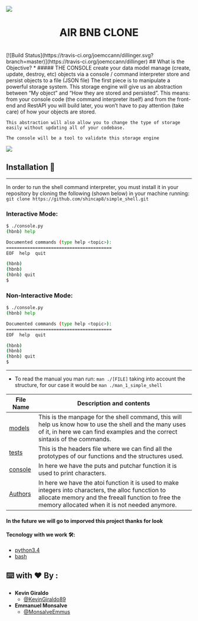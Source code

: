 ![](https://camo.githubusercontent.com/9ebbf60e208b031d4dcf7db6ffc19fe0339d0ff3/68747470733a2f2f692e6962622e636f2f64354e38354e682f68626e622e706e67)
<h1 align ="center"> AIR BNB CLONE </h1><br>
[![Build Status](https://travis-ci.org/joemccann/dillinger.svg?branch=master)](https://travis-ci.org/joemccann/dillinger)
## What is the Objective?
* ##### THE CONSOLE
    create your data model
    manage (create, update, destroy, etc) objects via a console / command interpreter
    store and persist objects to a file (JSON file)
    The first piece is to manipulate a powerful storage system. This storage engine will give us an abstraction between “My object” and “How they are stored and persisted”. This means: from your console code (the command interpreter itself) and from the front-end and RestAPI you will build later, you won’t have to pay attention (take care) of how your objects are stored.

    This abstraction will also allow you to change the type of storage easily without updating all of your codebase.
    
    The console will be a tool to validate this storage engine
    
![](https://holbertonintranet.s3.amazonaws.com/uploads/medias/2018/6/815046647d23428a14ca.png?X-Amz-Algorithm=AWS4-HMAC-SHA256&X-Amz-Credential=AKIARDDGGGOUZGDONYM4%2F20200219%2Fus-east-1%2Fs3%2Faws4_request&X-Amz-Date=20200219T212128Z&X-Amz-Expires=86400&X-Amz-SignedHeaders=host&X-Amz-Signature=49edde242ccf7f03b32cb335a5a76f7132c47348938f1d86d0f704d641e60cca)

## Installation 🚀
---
In order to run the shell command interpreter, you must install it in your repository by cloning the following (shown below) in your machine running:
    ```
    git clone https://github.com/shincap8/simple_shell.git
    ```
### Interactive Mode:
```sh
$ ./console.py
(hbnb) help

Documented commands (type help <topic>):
========================================
EOF  help  quit

(hbnb) 
(hbnb) 
(hbnb) quit
$
```
### Non-Interactive Mode:
```sh
$ ./console.py
(hbnb) help

Documented commands (type help <topic>):
========================================
EOF  help  quit

(hbnb) 
(hbnb) 
(hbnb) quit
$
```
---
- To read the manual you man run:
```man ./[FILE]``` taking into account the structure, for our case it would be ```man ./man_1_simple_shell```

| File Name | Description and contents |
| --- | --- |
| [models](models) | This is the manpage for the shell command, this will help us know how to use the shell and the many uses of it, in here we can find examples and the correct sintaxis of the commands.|
| [tests](tests) |This is the headers file where we can find all the prototypes of our functions and the structures used.|
| [console](console.py) |In here we have the puts and putchar function it is used to print characters.|
| [Authors](AUTHORS) |In here we have the atoi function it is used to make integers into characters, the alloc funcction to allocate memory and the freeall function to free the memory allocated when it is not needed anymore.|
#### In the future we will go to imporved this project thanks for look
#### Tecnology with we work 🛠️:
* [python3.4](https://docs.python.org/3.4/)
* [bash](https://www.gnu.org/software/bash/)

## ⌨️  with ❤️  By :
* **Kevin Giraldo**
  * [@KevinGiraldo89](https://twitter.com/KevinGiraldo89)
* **Emmanuel Monsalve**
  * [@MonsalveEmmus](https://twitter.com/MonsalveEmmus)
